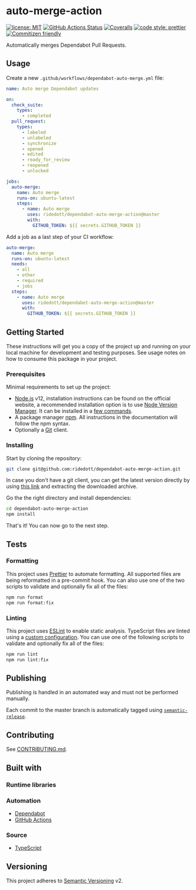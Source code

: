 # auto-merge-action

[![license: MIT](https://img.shields.io/github/license/ridedott/dependabot-auto-merge-action)](https://github.com/ridedott/dependabot-auto-merge-action/blob/master/LICENSE)
[![GitHub Actions Status](https://github.com/ridedott/auto-merge-action/workflows/Continuous%20Integration/badge.svg?branch=master)](https://github.com/ridedott/dependabot-auto-merge-action/actions)
[![Coveralls](https://coveralls.io/repos/github/ridedott/dependabot-auto-merge-action/badge.svg)](https://coveralls.io/github/ridedott/dependabot-auto-merge-action)
[![code style: prettier](https://img.shields.io/badge/code_style-prettier-ff69b4.svg)](https://github.com/prettier/prettier)
[![Commitizen friendly](https://img.shields.io/badge/commitizen-friendly-brightgreen.svg)](http://commitizen.github.io/cz-cli/)

Automatically merges Dependabot Pull Requests.

## Usage

Create a new `.github/workflows/dependabot-auto-merge.yml` file:

```yaml
name: Auto merge Dependabot updates

on:
  check_suite:
    types:
      - completed
  pull_request:
    types:
      - labeled
      - unlabeled
      - synchronize
      - opened
      - edited
      - ready_for_review
      - reopened
      - unlocked

jobs:
  auto-merge:
    name: Auto merge
    runs-on: ubuntu-latest
    steps:
      - name: Auto merge
        uses: ridedott/dependabot-auto-merge-action@master
        with:
          GITHUB_TOKEN: ${{ secrets.GITHUB_TOKEN }}
```

Add a job as a last step of your CI workflow:

```yaml
auto-merge:
  name: Auto merge
  runs-on: ubuntu-latest
  needs:
    - all
    - other
    - required
    - jobs
  steps:
    - name: Auto merge
      uses: ridedott/dependabot-auto-merge-action@master
      with:
        GITHUB_TOKEN: ${{ secrets.GITHUB_TOKEN }}
```

## Getting Started

These instructions will get you a copy of the project up and running on your
local machine for development and testing purposes. See usage notes on how to
consume this package in your project.

<!-- Instructions -->

### Prerequisites

Minimal requirements to set up the project:

- [Node.js](https://nodejs.org/en) v12, installation instructions can be found
  on the official website, a recommended installation option is to use
  [Node Version Manager](https://github.com/creationix/nvm#readme). It can be
  installed in a
  [few commands](https://nodejs.org/en/download/package-manager/#nvm).
- A package manager [npm](https://www.npmjs.com). All instructions in the
  documentation will follow the npm syntax.
- Optionally a [Git](https://git-scm.com) client.

### Installing

Start by cloning the repository:

```bash
git clone git@github.com:ridedott/dependabot-auto-merge-action.git
```

In case you don't have a git client, you can get the latest version directly by
using
[this link](https://github.com/ridedott/dependabot-auto-merge-action/archive/master.zip)
and extracting the downloaded archive.

Go the the right directory and install dependencies:

```bash
cd dependabot-auto-merge-action
npm install
```

That's it! You can now go to the next step.

## Tests

### Formatting

This project uses [Prettier](https://prettier.io) to automate formatting. All
supported files are being reformatted in a pre-commit hook. You can also use one
of the two scripts to validate and optionally fix all of the files:

```bash
npm run format
npm run format:fix
```

### Linting

This project uses [ESLint](https://eslint.org) to enable static analysis.
TypeScript files are linted using a [custom configuration](./.eslintrc). You can
use one of the following scripts to validate and optionally fix all of the
files:

```bash
npm run lint
npm run lint:fix
```

## Publishing

Publishing is handled in an automated way and must not be performed manually.

Each commit to the master branch is automatically tagged using
[`semantic-release`](https://github.com/semantic-release/semantic-release).

## Contributing

See [CONTRIBUTING.md](./CONTRIBUTING.md).

## Built with

### Runtime libraries

### Automation

- [Dependabot](https://dependabot.com/)
- [GitHub Actions](https://github.com/features/actions)

### Source

- [TypeScript](https://www.typescriptlang.org)

## Versioning

This project adheres to [Semantic Versioning](http://semver.org) v2.
